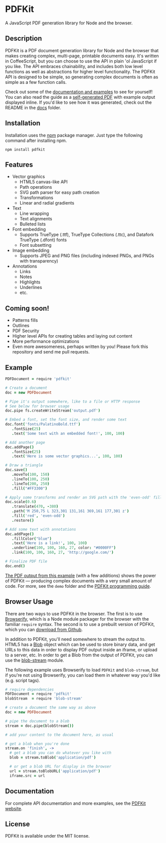 # PDFKit

A JavaScript PDF generation library for Node and the browser.

## Description

PDFKit is a PDF document generation library for Node and the browser that makes creating complex, multi-page, printable documents easy. 
It's written in CoffeeScript, but you can choose to use the API in plain 'ol JavaScript if you like. The API embraces 
chainability, and includes both low level functions as well as abstractions for higher level functionality. The PDFKit API 
is designed to be simple, so generating complex documents is often as simple as a few function calls.

Check out some of the [documentation and examples](http://pdfkit.org/docs/getting_started.html) to see for yourself!
You can also read the guide as a [self-generated PDF](http://pdfkit.org/docs/guide.pdf) with example output displayed inline.
If you'd like to see how it was generated, check out the README in the [docs](https://github.com/devongovett/pdfkit/tree/master/docs)
folder.

## Installation

Installation uses the [npm](http://npmjs.org/) package manager.  Just type the following command after installing npm.

    npm install pdfkit

## Features

* Vector graphics
  * HTML5 canvas-like API
  * Path operations
  * SVG path parser for easy path creation
  * Transformations
  * Linear and radial gradients
* Text
  * Line wrapping
  * Text alignments
  * Bulleted lists
* Font embedding
  * Supports TrueType (.ttf), TrueType Collections (.ttc), and Datafork TrueType (.dfont) fonts
  * Font subsetting
* Image embedding
  * Supports JPEG and PNG files (including indexed PNGs, and PNGs with transparency)
* Annotations
  * Links
  * Notes
  * Highlights
  * Underlines
  * etc.
  
## Coming soon!

* Patterns fills
* Outlines
* PDF Security
* Higher level APIs for creating tables and laying out content
* More performance optimizations
* Even more awesomeness, perhaps written by you! Please fork this repository and send me pull requests.
    
## Example

```coffeescript
PDFDocument = require 'pdfkit'

# Create a document
doc = new PDFDocument

# Pipe it's output somewhere, like to a file or HTTP response
# See below for browser usage
doc.pipe fs.createWriteStream('output.pdf')

# Embed a font, set the font size, and render some text
doc.font('fonts/PalatinoBold.ttf')
   .fontSize(25)
   .text('Some text with an embedded font!', 100, 100)

# Add another page
doc.addPage()
   .fontSize(25)
   .text('Here is some vector graphics...', 100, 100)

# Draw a triangle
doc.save()
   .moveTo(100, 150)
   .lineTo(100, 250)
   .lineTo(200, 250)
   .fill("#FF3300")

# Apply some transforms and render an SVG path with the 'even-odd' fill rule
doc.scale(0.6)
   .translate(470, -380)
   .path('M 250,75 L 323,301 131,161 369,161 177,301 z')
   .fill('red', 'even-odd')
   .restore()

# Add some text with annotations
doc.addPage()
   .fillColor("blue")
   .text('Here is a link!', 100, 100)
   .underline(100, 100, 160, 27, color: "#0000FF")
   .link(100, 100, 160, 27, 'http://google.com/')

# Finalize PDF file
doc.end()
```
 
[The PDF output from this example](http://pdfkit.org/demo/out.pdf) (with a few additions) shows the power of PDFKit — producing 
complex documents with a very small amount of code.  For more, see the `demo` folder and the 
[PDFKit programming guide](http://pdfkit.org/docs/getting_started.html).

## Browser Usage

There are two ways to use PDFKit in the browser.  The first is to use [Browserify](http://browserify.org/),
which is a Node module packager for the browser with the familiar `require` syntax.  The second is to use
a prebuilt version of PDFKit, which you can [download from Github](https://github.com/devongovett/pdfkit/releases).

In addition to PDFKit, you'll need somewhere to stream the output to.  HTML5 has a 
[Blob](https://developer.mozilla.org/en-US/docs/Web/API/Blob) object which can be used to store binary data, and
get URLs to this data in order to display PDF output inside an iframe, or upload to a server, etc.  In order to 
get a Blob from the output of PDFKit, you can use the [blob-stream](https://github.com/devongovett/blob-stream)
module.

The following example uses Browserify to load `PDFKit` and `blob-stream`, but if you're not using Browserify, 
you can load them in whatever way you'd like (e.g. script tags).

```coffeescript
# require dependencies
PDFDocument = require 'pdfkit'
blobStream  = require 'blob-stream'

# create a document the same way as above
doc = new PDFDocument

# pipe the document to a blob
stream = doc.pipe(blobStream())

# add your content to the document here, as usual

# get a blob when you're done
stream.on 'finish', ->
  # get a blob you can do whatever you like with
  blob = stream.toBlob('application/pdf')

  # or get a blob URL for display in the browser
  url = stream.toBlobURL('application/pdf')
  iframe.src = url
```

## Documentation

For complete API documentation and more examples, see the [PDFKit website](http://pdfkit.org/).

## License

PDFKit is available under the MIT license.